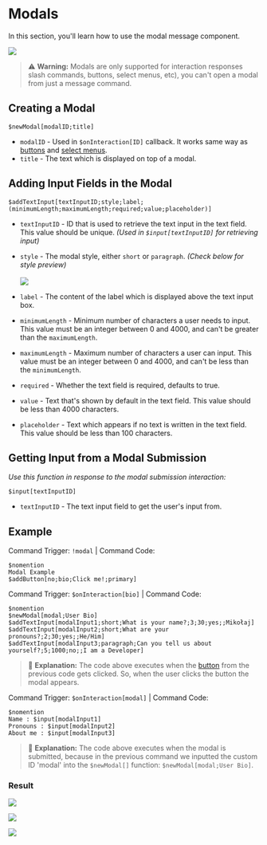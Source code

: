 # Modals

In this section, you'll learn how to use the modal message component.

![](https://imgur.com/XUbUhdG.png)

> :warning: **Warning:** Modals are only supported for interaction responses  slash commands, buttons, select menus, etc), you can't open a modal from just a message command.

## Creating a Modal

`$newModal[modalID;title]`

- `modalID` - Used in `$onInteraction[ID]` callback. It works same way as [buttons](./buttons.md) and [select menus](./selectmenu.md).
- `title` - The text which is displayed on top of a modal.

## Adding Input Fields in the Modal

`$addTextInput[textInputID;style;label;(minimumLength;maximumLength;required;value;placeholder)]`

- `textInputID` - ID that is used to retrieve the text input in the text field. This value should be unique. _(Used in `$input[textInputID]` for retrieving input)_
- `style` - The modal style, either `short` or `paragraph`. _(Check below for style preview)_\
  \
  ![](https://user-images.githubusercontent.com/95774950/168493815-9ab58410-f5ca-48af-baed-0f68aade3bc4.png)

- `label` - The content of the label which is displayed above the text input box.
- `minimumLength` - Minimum number of characters a user needs to input. This value must be an integer between 0 and 4000, and can't be greater than the `maximumLength`.
- `maximumLength` - Maximum number of characters a user can input. This value must be an integer between 0 and 4000, and can't be less than the `minimumLength`.  
- `required` - Whether the text field is required, defaults to true.
- `value` - Text that's shown by default in the text field. This value should be less than 4000 characters.
- `placeholder` - Text which appears if no text is written in the text field. This value should be less than 100 characters.

## Getting Input from a Modal Submission

_Use this function in response to the modal submission interaction:_

`$input[textInputID]`

- `textInputID` - The text input field to get the user's input from.

## Example

Command Trigger: `!modal` | Command Code:

```
$nomention
Modal Example
$addButton[no;bio;Click me!;primary]
```

Command Trigger: `$onInteraction[bio]` | Command Code:

```
$nomention
$newModal[modal;User Bio]
$addTextInput[modalInput1;short;What is your name?;3;30;yes;;Mikołaj]
$addTextInput[modalInput2;short;What are your pronouns?;2;30;yes;;He/Him]
$addTextInput[modalInput3;paragraph;Can you tell us about yourself?;5;1000;no;;I am a Developer]
```

> 🤔 **Explanation:** The code above executes when the [button](./buttons.md) from the previous code gets clicked. So, when the user clicks the button the modal appears.

Command Trigger: `$onInteraction[modal]` | Command Code:

```
$nomention
Name : $input[modalInput1]
Pronouns : $input[modalInput2]
About me : $input[modalInput3]
```

> 🤔 **Explanation:** The code above executes when the modal is submitted, because in the previous command we inputted the custom ID 'modal' into the `$newModal[]` function: `$newModal[modal;User Bio]`.

### Result

![](https://user-images.githubusercontent.com/69215413/168921581-24738366-8a3d-4de3-8398-34ea562501ce.png)

![](https://imgur.com/0Vd3Ipq.png)

![](https://user-images.githubusercontent.com/69215413/168921575-9c2e3106-4ac0-4388-8b41-46e640e6126a.png)
